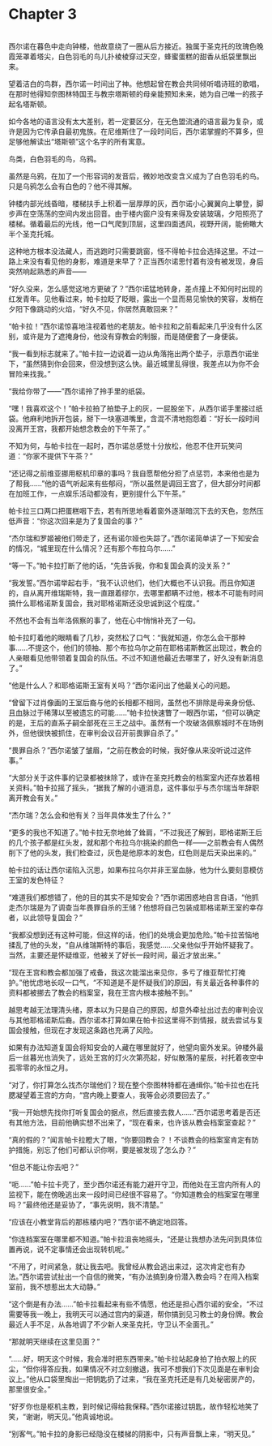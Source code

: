 # Chapter 3

<br>
西尔诺在暮色中走向钟楼，他故意绕了一圈从后方接近。独属于圣克托的玫瑰色晚霞笼罩着塔尖，白色羽毛的鸟儿扑棱棱穿过天空，蜂蜜蛋糕的甜香从纸袋里飘出来。

望着洁白的鸟群，西尔诺一时间出了神。他想起曾在教会共同倾听唱诗班的歌唱，在那时他得知奈图林特国王与教宗塔斯顿的母亲能预知未来，她为自己唯一的孩子起名塔斯顿。

如今各地的语言没有太大差别，若一定要区分，在无色盟流通的语言最为复杂，或许是因为它传承自最初鬼族。在尼维斯住了一段时间后，西尔诺掌握的不算多，但足够他解读出“塔斯顿”这个名字的所有寓意。

鸟类，白色羽毛的鸟，乌鸦。

虽然是乌鸦，在加了一个形容词的发音后，微妙地改变含义成为了白色羽毛的鸟。只是乌鸦怎么会有白色的？他不得其解。

钟楼内部光线昏暗，楼梯扶手上积着一层厚厚的灰，西尔诺小心翼翼向上攀登，脚步声在空荡荡的空间内发出回音。由于楼内窗户没有来得及安装玻璃，夕阳照亮了楼梯。循着最后的光线，他一口气爬到顶层，这里四面透风，视野开阔，能俯瞰大半个圣克托城。

这种地方根本没法藏人，而逃跑时只需要跳窗，怪不得帕卡拉会选择这里。不过一路上来没有看见他的身影，难道是来早了？正当西尔诺思忖着有没有被发现，身后突然响起熟悉的声音——

“好久没来，怎么感觉这地方更破了？”西尔诺猛地转身，差点撞上不知何时出现的红发青年。见他看过来，帕卡拉眨了眨眼，露出一个显而易见愉快的笑容，发梢在夕阳下像跳动的火焰，“好久不见，你居然真敢回来？”

“帕卡拉！”西尔诺惊喜地注视着他的老朋友。帕卡拉和之前看起来几乎没有什么区别，或许是为了遮掩身份，他没有穿教会的制服，而是随便套了一身便装。

“我一看到标志就来了。”帕卡拉一边说着一边从角落拖出两个垫子，示意西尔诺坐下，“虽然猜到你会回来，但没想到这么快。最近城里乱得很，我差点以为你不会冒险来找我。”

“我给你带了——”西尔诺拎了拎手里的纸袋。

“嘿！我喜欢这个！”帕卡拉拍了拍垫子上的灰，一屁股坐下，从西尔诺手里接过纸袋。他麻利地拆开包装，掰下一块塞进嘴里，含混不清地抱怨着：“好长一段时间没离开王宫，我都开始想念教会的下午茶了。”

不知为何，与帕卡拉在一起时，西尔诺总感觉十分放松，他忍不住开玩笑问道：“你家不提供下午茶？”

“还记得之前维亚挪用枢机印章的事吗？我自愿帮他分担了点惩罚，本来他也是为了帮我……”他的语气听起来有些郁闷，“所以虽然是调回王宫了，但大部分时间都在加班工作，一点娱乐活动都没有，更别提什么下午茶。”

帕卡拉三口两口把蛋糕咽下去，若有所思地看着窗外逐渐暗沉下去的天色，忽然压低声音：“你这次回来是为了复国会的事？”

“杰尔瑞和罗姬被他们带走了，还有诺尔娅也失踪了。”西尔诺简单讲了一下知安会的情况，“城里现在什么情况？还有那个布拉乌尔……”

“等一下。”帕卡拉打断了他的话，“先告诉我，你和复国会真的没关系？”

“我发誓。”西尔诺举起右手，“我不认识他们，他们大概也不认识我。而且你知道的，自从离开维瑞斯特，我一直跟着缪尔，去哪里都瞒不过他，根本不可能有时间搞什么耶格诺斯复国会，我对耶格诺斯还没忠诚到这个程度。”

不然也不会有当年洛佩察的事了，他在心中悄悄补充了一句。

帕卡拉盯着他的眼睛看了几秒，突然松了口气：“我就知道，你怎么会干那种事……不提这个，他们的领袖、那个布拉乌尔之前在耶格诺斯教区出现过，教会的人亲眼看见他带领着复国会的队伍。不过不知道他最近去哪里了，好久没有新消息了。”

“他是什么人？和耶格诺斯王室有关吗？”西尔诺问出了他最关心的问题。

“曾留下过肖像画的王室后裔与他的长相都不相同，虽然也不排除是母亲身份低、且血脉过于稀薄以至被遗忘的可能……”帕卡拉快速瞥了一眼西尔诺，“但可以确定的是，王后的直系子嗣全部死在三王之战中。虽然有一个攻破洛佩察城时不在场例外，但他很快被抓住，在审判会议召开前畏罪自杀了。”

“畏罪自杀？”西尔诺皱了皱眉，“之前在教会的时候，我好像从来没听说过这件事。”

“大部分关于这件事的记录都被抹除了，或许在圣克托教会的档案室内还存放着相关资料。”帕卡拉摇了摇头，“据我了解的小道消息，这件事似乎与杰尔瑞当年辞职离开教会有关。”

“杰尔瑞？怎么会和他有关？当年具体发生了什么？”

“更多的我也不知道了。”帕卡拉无奈地耸了耸肩，“不过我还了解到，耶格诺斯王后的几个孩子都是红头发，就和那个布拉乌尔挑染的颜色一样——之前教会有人偶然削下了他的头发，我们检查过，灰色是他原本的发色，红色则是后天染出来的。”

帕卡拉的话让西尔诺陷入沉思，如果布拉乌尔并非王室血脉，他为什么要刻意模仿王室的发色特征？

“难道我们都想错了，他的目的其实不是知安会？”西尔诺困惑地自言自语，“他抓走杰尔瑞是为了调查当年畏罪自杀的王储？他想将自己包装成耶格诺斯王室的幸存者，以此领导复国会？”

“我都没想到还有这种可能，但这样的话，他们的处境会更加危险。”帕卡拉苦恼地揉乱了他的头发，“自从维瑞斯特的事后，我感觉……父亲他似乎开始怀疑我了。当然，主要还是怀疑维亚，他被关了好长一段时间，最近才放出来。”

“现在王宫和教会都加强了戒备，我这次能溜出来见你，多亏了维亚帮忙打掩护。”他忧虑地长叹一口气，“不知道是不是怀疑我们的原因，有关最近各种事件的资料都被挪去了教会的档案室，我在王宫内根本接触不到。”

越思考越无法理清头绪，原本以为只是自己的原因，却意外牵扯出过去的审判会议与其他耶格诺斯后裔。西尔诺本打算如果在帕卡拉这里得不到情报，就去尝试与复国会接触，但现在才发现这条路也充满了风险。

如果有办法知道复国会将知安会的人藏在哪里就好了，他望向窗外发呆。钟楼外最后一丝暮光也消失了，远处王宫的灯火次第亮起，好似散落的星辰，衬托着夜空中孤零零的永恒之月。

“对了，你打算怎么找杰尔瑞他们？现在整个奈图林特都在通缉你。”帕卡拉也在托腮凝望着王宫的方向，“宫内晚上要查人，我等会必须要回去了。”

“我一开始想先找你打听复国会的据点，然后直接去救人……”西尔诺思考着是否还有其他方法，目前他确实想不出来了，“现在看来，也许该从教会档案室查起？”

“真的假的？”闻言帕卡拉瞪大了眼，“你要回教会？！不谈教会的档案室肯定有防护措施，别忘了他们可都认识你啊，要是被发现了怎么办？”

“但总不能让你去吧？”

“呃……”帕卡拉卡壳了，至少西尔诺还有能力避开守卫，而他处在王宫内所有人的监视下，能在傍晚逃出来一段时间已经很不容易了。“你知道教会的档案室在哪里吗？”最终他还是妥协了，“事先说明，我不清楚。”

“应该在小教堂背后的那栋楼内吧？”西尔诺不确定地回答。

“你连档案室在哪里都不知道。”帕卡拉沮丧地摇头，“还是让我想办法先问到具体位置再说，说不定事情还会出现转机呢。”

“不用了，时间紧急，就让我去吧。我曾经从教会逃出来过，这次肯定也有办法。”西尔诺尝试扯出一个自信的微笑，“有办法搞到身份潜入教会吗？在闯入档案室前，我不想惹出太大动静。”

“这个倒是有办法……”帕卡拉看起来有些不情愿，他还是担心西尔诺的安全，“不过需要等我一晚上，我明天可以通过宫内的渠道，帮你搞到见习教士的身份牌。教会最近人手不足，从各地调了不少新人来圣克托，守卫认不全面孔。”

“那就明天继续在这里见面？”

“……好，明天这个时候，我会准时把东西带来。”帕卡拉站起身拍了拍衣服上的灰尘，“但你得答应我，如果情况不对立刻撤退，我可不想我们下次见面是在审判会议上。”他从口袋里掏出一把钥匙扔了过来，“我在圣克托还是有几处秘密房产的，那里很安全。”

“好歹你也是枢机主教，到时候记得给我保释。”西尔诺接过钥匙，故作轻松地笑了笑，“谢谢，明天见。”他真诚地说。

“别客气。”帕卡拉的身影已经隐没在楼梯的阴影中，只有声音飘上来，“明天见。”
